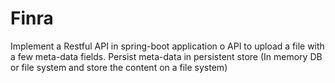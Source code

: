 # Finra

 Implement a Restful API in spring-boot application
o   API to upload a file with a few meta-data fields. Persist meta-data in persistent store (In memory DB or file system and store the content on a file system)
